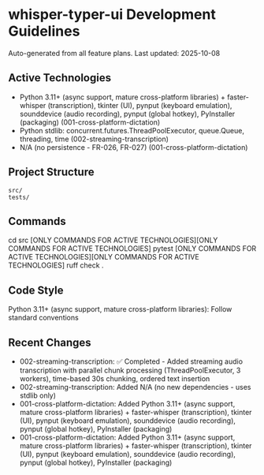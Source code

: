 # whisper-typer-ui Development Guidelines

Auto-generated from all feature plans. Last updated: 2025-10-08

## Active Technologies
- Python 3.11+ (async support, mature cross-platform libraries) + faster-whisper (transcription), tkinter (UI), pynput (keyboard emulation), sounddevice (audio recording), pynput (global hotkey), PyInstaller (packaging) (001-cross-platform-dictation)
- Python stdlib: concurrent.futures.ThreadPoolExecutor, queue.Queue, threading, time (002-streaming-transcription)
- N/A (no persistence - FR-026, FR-027) (001-cross-platform-dictation)

## Project Structure
```
src/
tests/
```

## Commands
cd src [ONLY COMMANDS FOR ACTIVE TECHNOLOGIES][ONLY COMMANDS FOR ACTIVE TECHNOLOGIES] pytest [ONLY COMMANDS FOR ACTIVE TECHNOLOGIES][ONLY COMMANDS FOR ACTIVE TECHNOLOGIES] ruff check .

## Code Style
Python 3.11+ (async support, mature cross-platform libraries): Follow standard conventions

## Recent Changes
- 002-streaming-transcription: ✅ Completed - Added streaming audio transcription with parallel chunk processing (ThreadPoolExecutor, 3 workers), time-based 30s chunking, ordered text insertion
- 002-streaming-transcription: Added N/A (no new dependencies - uses stdlib only)
- 001-cross-platform-dictation: Added Python 3.11+ (async support, mature cross-platform libraries) + faster-whisper (transcription), tkinter (UI), pynput (keyboard emulation), sounddevice (audio recording), pynput (global hotkey), PyInstaller (packaging)
- 001-cross-platform-dictation: Added Python 3.11+ (async support, mature cross-platform libraries) + faster-whisper (transcription), tkinter (UI), pynput (keyboard emulation), sounddevice (audio recording), pynput (global hotkey), PyInstaller (packaging)

<!-- MANUAL ADDITIONS START -->
<!-- MANUAL ADDITIONS END -->

